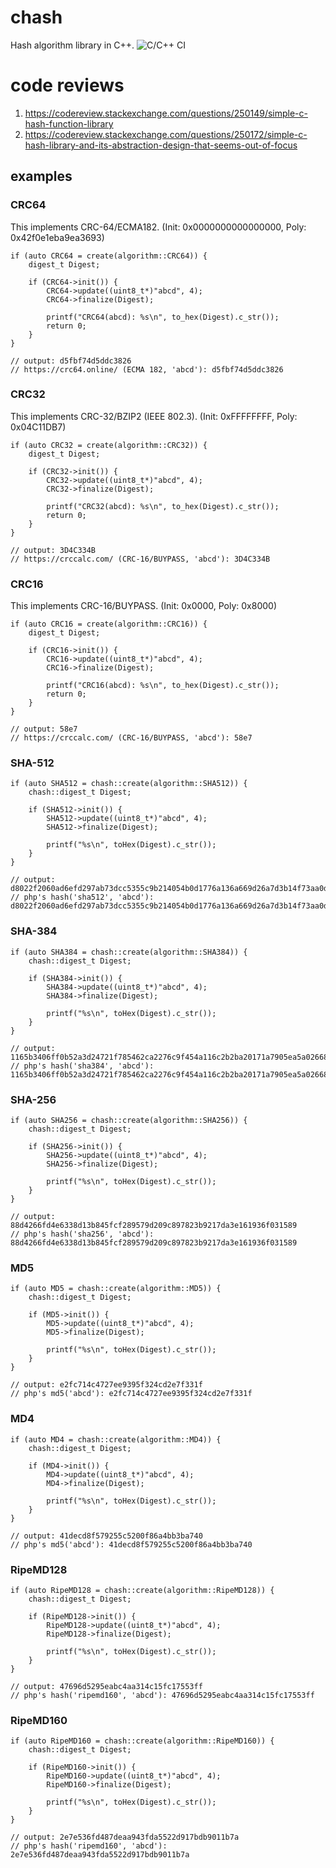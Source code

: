 # chash
Hash algorithm library in C++.
![C/C++ CI](https://github.com/whoamiho1006/chash/workflows/C/C++%20CI/badge.svg)

# code reviews
1. https://codereview.stackexchange.com/questions/250149/simple-c-hash-function-library
2. https://codereview.stackexchange.com/questions/250172/simple-c-hash-library-and-its-abstraction-design-that-seems-out-of-focus

## examples
### CRC64
This implements CRC-64/ECMA182. (Init: 0x0000000000000000, Poly: 0x42f0e1eba9ea3693)
```
if (auto CRC64 = create(algorithm::CRC64)) {
	digest_t Digest;

	if (CRC64->init()) {
		CRC64->update((uint8_t*)"abcd", 4);
		CRC64->finalize(Digest);

		printf("CRC64(abcd): %s\n", to_hex(Digest).c_str());
		return 0;
	}
}

// output: d5fbf74d5ddc3826
// https://crc64.online/ (ECMA 182, 'abcd'): d5fbf74d5ddc3826
```

### CRC32
This implements CRC-32/BZIP2 (IEEE 802.3). (Init: 0xFFFFFFFF, Poly: 0x04C11DB7)
```
if (auto CRC32 = create(algorithm::CRC32)) {
	digest_t Digest;

	if (CRC32->init()) {
		CRC32->update((uint8_t*)"abcd", 4);
		CRC32->finalize(Digest);

		printf("CRC32(abcd): %s\n", to_hex(Digest).c_str());
		return 0;
	}
}

// output: 3D4C334B
// https://crccalc.com/ (CRC-16/BUYPASS, 'abcd'): 3D4C334B
```

### CRC16
This implements CRC-16/BUYPASS. (Init: 0x0000, Poly: 0x8000)
```
if (auto CRC16 = create(algorithm::CRC16)) {
	digest_t Digest;

	if (CRC16->init()) {
		CRC16->update((uint8_t*)"abcd", 4);
		CRC16->finalize(Digest);

		printf("CRC16(abcd): %s\n", to_hex(Digest).c_str());
		return 0;
	}
}

// output: 58e7
// https://crccalc.com/ (CRC-16/BUYPASS, 'abcd'): 58e7
```

### SHA-512
```
if (auto SHA512 = chash::create(algorithm::SHA512)) {
	chash::digest_t Digest;

	if (SHA512->init()) {
		SHA512->update((uint8_t*)"abcd", 4);
		SHA512->finalize(Digest);

		printf("%s\n", toHex(Digest).c_str());
	}
}

// output: d8022f2060ad6efd297ab73dcc5355c9b214054b0d1776a136a669d26a7d3b14f73aa0d0ebff19ee333368f0164b6419a96da49e3e481753e7e96b716bdccb6f
// php's hash('sha512', 'abcd'): d8022f2060ad6efd297ab73dcc5355c9b214054b0d1776a136a669d26a7d3b14f73aa0d0ebff19ee333368f0164b6419a96da49e3e481753e7e96b716bdccb6f
```

### SHA-384
```
if (auto SHA384 = chash::create(algorithm::SHA384)) {
	chash::digest_t Digest;

	if (SHA384->init()) {
		SHA384->update((uint8_t*)"abcd", 4);
		SHA384->finalize(Digest);

		printf("%s\n", toHex(Digest).c_str());
	}
}

// output: 1165b3406ff0b52a3d24721f785462ca2276c9f454a116c2b2ba20171a7905ea5a026682eb659c4d5f115c363aa3c79b
// php's hash('sha384', 'abcd'): 1165b3406ff0b52a3d24721f785462ca2276c9f454a116c2b2ba20171a7905ea5a026682eb659c4d5f115c363aa3c79b
```

### SHA-256
```
if (auto SHA256 = chash::create(algorithm::SHA256)) {
	chash::digest_t Digest;

	if (SHA256->init()) {
		SHA256->update((uint8_t*)"abcd", 4);
		SHA256->finalize(Digest);
		
		printf("%s\n", toHex(Digest).c_str());
	}
}

// output: 88d4266fd4e6338d13b845fcf289579d209c897823b9217da3e161936f031589
// php's hash('sha256', 'abcd'): 88d4266fd4e6338d13b845fcf289579d209c897823b9217da3e161936f031589
```

### MD5
```
if (auto MD5 = chash::create(algorithm::MD5)) {
	chash::digest_t Digest;

	if (MD5->init()) {
		MD5->update((uint8_t*)"abcd", 4);
		MD5->finalize(Digest);
		
		printf("%s\n", toHex(Digest).c_str());
	}
}

// output: e2fc714c4727ee9395f324cd2e7f331f
// php's md5('abcd'): e2fc714c4727ee9395f324cd2e7f331f
```

### MD4
```
if (auto MD4 = chash::create(algorithm::MD4)) {
	chash::digest_t Digest;

	if (MD4->init()) {
		MD4->update((uint8_t*)"abcd", 4);
		MD4->finalize(Digest);
		
		printf("%s\n", toHex(Digest).c_str());
	}
}

// output: 41decd8f579255c5200f86a4bb3ba740
// php's md5('abcd'): 41decd8f579255c5200f86a4bb3ba740
```

### RipeMD128
```
if (auto RipeMD128 = chash::create(algorithm::RipeMD128)) {
	chash::digest_t Digest;

	if (RipeMD128->init()) {
		RipeMD128->update((uint8_t*)"abcd", 4);
		RipeMD128->finalize(Digest);
		
		printf("%s\n", toHex(Digest).c_str());
	}
}

// output: 47696d5295eabc4aa314c15fc17553ff
// php's hash('ripemd160', 'abcd'): 47696d5295eabc4aa314c15fc17553ff
```

### RipeMD160
```
if (auto RipeMD160 = chash::create(algorithm::RipeMD160)) {
	chash::digest_t Digest;

	if (RipeMD160->init()) {
		RipeMD160->update((uint8_t*)"abcd", 4);
		RipeMD160->finalize(Digest);
		
		printf("%s\n", toHex(Digest).c_str());
	}
}

// output: 2e7e536fd487deaa943fda5522d917bdb9011b7a
// php's hash('ripemd160', 'abcd'): 2e7e536fd487deaa943fda5522d917bdb9011b7a
```
